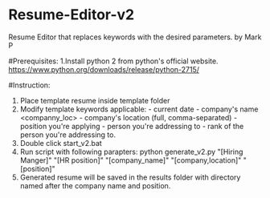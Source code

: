 # Resume-Editor-v2
Resume Editor that replaces keywords with the desired parameters.
by Mark P

#Prerequisites: 
1.Install python 2 from python's official website.
https://www.python.org/downloads/release/python-2715/

#Instruction:
1. Place template resume inside template folder
2. Modify template keywords applicable:
    <date> - current date
    <company> - company's name
    <companny_loc> - company's location (full, comma-separated)
    <position> - position you're applying
    <to> - person you're addressing to
    <rank> - rank of the person you're addressing to.
3. Double click start_v2.bat
4. Run script with following parapters:
    python generate_v2.py "[Hiring Manger]" "[HR position]" "[company_name]" "[company,location]" "[position]"
5. Generated resume will be saved in the results folder with directory named after the company name and position.  
